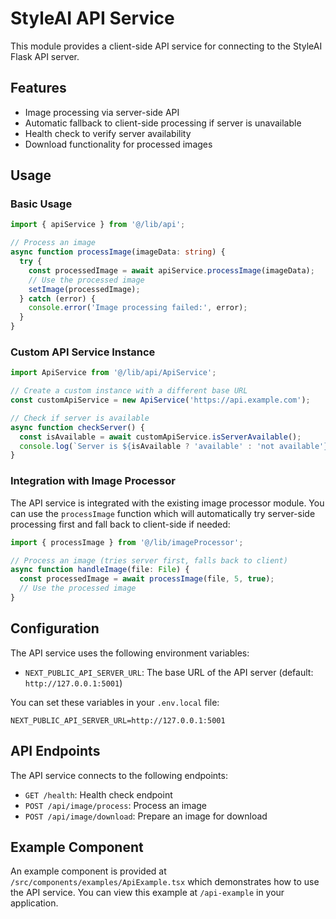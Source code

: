 # StyleAI API Service

This module provides a client-side API service for connecting to the StyleAI Flask API server.

## Features

- Image processing via server-side API
- Automatic fallback to client-side processing if server is unavailable
- Health check to verify server availability
- Download functionality for processed images

## Usage

### Basic Usage

```typescript
import { apiService } from '@/lib/api';

// Process an image
async function processImage(imageData: string) {
  try {
    const processedImage = await apiService.processImage(imageData);
    // Use the processed image
    setImage(processedImage);
  } catch (error) {
    console.error('Image processing failed:', error);
  }
}
```

### Custom API Service Instance

```typescript
import ApiService from '@/lib/api/ApiService';

// Create a custom instance with a different base URL
const customApiService = new ApiService('https://api.example.com');

// Check if server is available
async function checkServer() {
  const isAvailable = await customApiService.isServerAvailable();
  console.log(`Server is ${isAvailable ? 'available' : 'not available'}`);
}
```

### Integration with Image Processor

The API service is integrated with the existing image processor module. You can use the `processImage` function which will automatically try server-side processing first and fall back to client-side if needed:

```typescript
import { processImage } from '@/lib/imageProcessor';

// Process an image (tries server first, falls back to client)
async function handleImage(file: File) {
  const processedImage = await processImage(file, 5, true);
  // Use the processed image
}
```

## Configuration

The API service uses the following environment variables:

- `NEXT_PUBLIC_API_SERVER_URL`: The base URL of the API server (default: `http://127.0.0.1:5001`)

You can set these variables in your `.env.local` file:

```
NEXT_PUBLIC_API_SERVER_URL=http://127.0.0.1:5001
```

## API Endpoints

The API service connects to the following endpoints:

- `GET /health`: Health check endpoint
- `POST /api/image/process`: Process an image
- `POST /api/image/download`: Prepare an image for download

## Example Component

An example component is provided at `/src/components/examples/ApiExample.tsx` which demonstrates how to use the API service. You can view this example at `/api-example` in your application.
